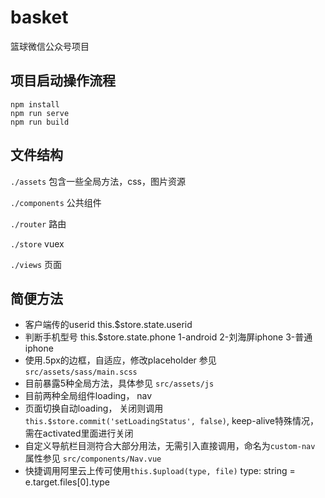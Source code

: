 # basket
篮球微信公众号项目

## 项目启动操作流程
```
npm install
npm run serve
npm run build
```

## 文件结构
`./assets` 包含一些全局方法，css，图片资源

`./components` 公共组件

`./router` 路由

`./store` vuex

`./views` 页面

## 简便方法
* 客户端传的userid this.$store.state.userid
* 判断手机型号 this.$store.state.phone 1-android 2-刘海屏iphone 3-普通iphone
* 使用.5px的边框，自适应，修改placeholder 参见 `src/assets/sass/main.scss`
* 目前暴露5种全局方法，具体参见 `src/assets/js`
* 目前两种全局组件loading， nav
* 页面切换自动loading， 关闭则调用 `this.$store.commit('setLoadingStatus', false)`, keep-alive特殊情况，需在activated里面进行关闭
* 自定义导航栏目测符合大部分用法，无需引入直接调用，命名为`custom-nav` 属性参见 `src/components/Nav.vue`
* 快捷调用阿里云上传可使用`this.$upload(type, file)` type: string = e.target.files[0].type